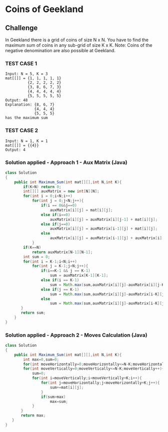 # Coins of Geekland 

## Challenge 
In Geekland there is a grid of coins of size N x N. You have to find the maximum sum of coins in any sub-grid of size K x K.
Note: Coins of the negative denomination are also possible at Geekland.

### TEST CASE 1
````
Input: N = 5, K = 3 
mat[[]] = {1, 1, 1, 1, 1} 
          {2, 2, 2, 2, 2} 
          {3, 8, 6, 7, 3} 
          {4, 4, 4, 4, 4} 
          {5, 5, 5, 5, 5}
Output: 48
Explanation: {8, 6, 7}
             {4, 4, 4}
             {5, 5, 5}
has the maximum sum
````

### TEST CASE 2
````
Input: N = 1, K = 1
mat[[]] = {{4}} 
Output: 4
````



### Solution applied - Approach 1 - Aux Matrix (Java)
```java
class Solution
{
    public int Maximum_Sum(int mat[][],int N,int K){
        if(K>N) return 0;
        int[][] auxMatrix = new int[N][N];
        for(int i = 0;i<N;i++)
            for(int j = 0;j<N;j++){
                if(i == 0&&j==0) 
                    auxMatrix[i][j] = mat[i][j];
                else if(i==0) 
                    auxMatrix[i][j] = auxMatrix[i][j-1] + mat[i][j];
                else if(j==0) 
                    auxMatrix[i][j] = auxMatrix[i-1][j] + mat[i][j];
                else 
                    auxMatrix[i][j] = auxMatrix[i-1][j] + auxMatrix[i][j-1] + mat[i][j] -auxMatrix[i-1][j-1];
            }
        if(K==N) 
            return auxMatrix[N-1][N-1];
        int sum = 0;
        for(int i = K-1;i<N;i++)
            for(int j = K-1;j<N;j++){
                if(i==K-1 && j == K-1) 
                    sum = auxMatrix[K-1][K-1];
                else if(i == K-1) 
                    sum = Math.max(sum,auxMatrix[i][j]-auxMatrix[i][j-K]);
                else if(j == K-1) 
                    sum = Math.max(sum,auxMatrix[i][j]-auxMatrix[i-K][j]);
                else 
                    sum = Math.max(sum,auxMatrix[i][j]-auxMatrix[i-K][j]-auxMatrix[i][j-K]+auxMatrix[i-K][j-K]);
       }
       return sum;
    }
}
```


### Solution applied - Approach 2 - Moves Calculation (Java)
```java
class Solution
{
    public int Maximum_Sum(int mat[][],int N,int K){
        int max=0,sum=0;
        for(int moveHorizontally=0;moveHorizontally<=N-K;moveHorizontally++)
        for(int moveVertically=0;moveVertically<=N-K;moveVertically++){
            sum=0;
            for(int i=moveVertically;i<moveVertically+K;i++){
                for(int j=moveHorizontally;j<moveHorizontally+K;j++){
                    sum+=mat[i][j];
                }
                if(sum>max)
                    max=sum;
            }
       }
       return max;
   }
}
```
